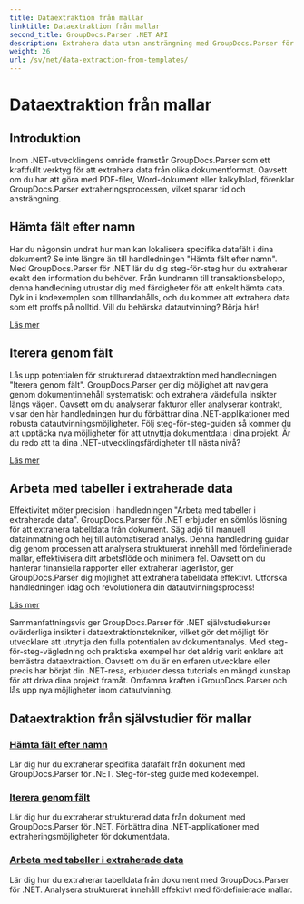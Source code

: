 ```yaml
---
title: Dataextraktion från mallar
linktitle: Dataextraktion från mallar
second_title: GroupDocs.Parser .NET API
description: Extrahera data utan ansträngning med GroupDocs.Parser för .NET. Lär dig att hämta specifika fält, iterera genom data och arbeta med tabeller i extraherat innehåll.
weight: 26
url: /sv/net/data-extraction-from-templates/
---
```


# Dataextraktion från mallar


## Introduktion

Inom .NET-utvecklingens område framstår GroupDocs.Parser som ett kraftfullt verktyg för att extrahera data från olika dokumentformat. Oavsett om du har att göra med PDF-filer, Word-dokument eller kalkylblad, förenklar GroupDocs.Parser extraheringsprocessen, vilket sparar tid och ansträngning.

## Hämta fält efter namn

Har du någonsin undrat hur man kan lokalisera specifika datafält i dina dokument? Se inte längre än till handledningen "Hämta fält efter namn". Med GroupDocs.Parser för .NET lär du dig steg-för-steg hur du extraherar exakt den information du behöver. Från kundnamn till transaktionsbelopp, denna handledning utrustar dig med färdigheter för att enkelt hämta data. Dyk in i kodexemplen som tillhandahålls, och du kommer att extrahera data som ett proffs på nolltid. Vill du behärska datautvinning? Börja här!

[Läs mer](./get-field-by-name/)

## Iterera genom fält

Lås upp potentialen för strukturerad dataextraktion med handledningen "Iterera genom fält". GroupDocs.Parser ger dig möjlighet att navigera genom dokumentinnehåll systematiskt och extrahera värdefulla insikter längs vägen. Oavsett om du analyserar fakturor eller analyserar kontrakt, visar den här handledningen hur du förbättrar dina .NET-applikationer med robusta datautvinningsmöjligheter. Följ steg-för-steg-guiden så kommer du att upptäcka nya möjligheter för att utnyttja dokumentdata i dina projekt. Är du redo att ta dina .NET-utvecklingsfärdigheter till nästa nivå?

[Läs mer](./iterate-through-fields/)

## Arbeta med tabeller i extraherade data

Effektivitet möter precision i handledningen "Arbeta med tabeller i extraherade data". GroupDocs.Parser för .NET erbjuder en sömlös lösning för att extrahera tabelldata från dokument. Säg adjö till manuell datainmatning och hej till automatiserad analys. Denna handledning guidar dig genom processen att analysera strukturerat innehåll med fördefinierade mallar, effektivisera ditt arbetsflöde och minimera fel. Oavsett om du hanterar finansiella rapporter eller extraherar lagerlistor, ger GroupDocs.Parser dig möjlighet att extrahera tabelldata effektivt. Utforska handledningen idag och revolutionera din datautvinningsprocess!

[Läs mer](./working-with-tables-in-extracted-data/)

Sammanfattningsvis ger GroupDocs.Parser för .NET självstudiekurser ovärderliga insikter i dataextraktionstekniker, vilket gör det möjligt för utvecklare att utnyttja den fulla potentialen av dokumentanalys. Med steg-för-steg-vägledning och praktiska exempel har det aldrig varit enklare att bemästra dataextraktion. Oavsett om du är en erfaren utvecklare eller precis har börjat din .NET-resa, erbjuder dessa tutorials en mängd kunskap för att driva dina projekt framåt. Omfamna kraften i GroupDocs.Parser och lås upp nya möjligheter inom datautvinning.
## Dataextraktion från självstudier för mallar
### [Hämta fält efter namn](./get-field-by-name/)
Lär dig hur du extraherar specifika datafält från dokument med GroupDocs.Parser för .NET. Steg-för-steg guide med kodexempel.
### [Iterera genom fält](./iterate-through-fields/)
Lär dig hur du extraherar strukturerad data från dokument med GroupDocs.Parser för .NET. Förbättra dina .NET-applikationer med extraheringsmöjligheter för dokumentdata.
### [Arbeta med tabeller i extraherade data](./working-with-tables-in-extracted-data/)
Lär dig hur du extraherar tabelldata från dokument med GroupDocs.Parser för .NET. Analysera strukturerat innehåll effektivt med fördefinierade mallar.